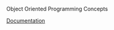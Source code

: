 Object Oriented Programming Concepts

[Documentation](https://learn.microsoft.com/es-es/dotnet/csharp/fundamentals/tutorials/classes)
